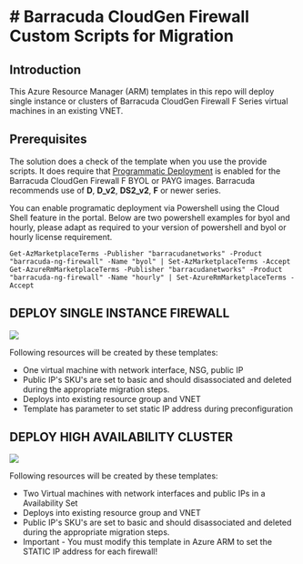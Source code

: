 # # Barracuda CloudGen Firewall Custom Scripts for Migration
## Introduction
This Azure Resource Manager (ARM) templates in this repo will deploy single instance or clusters of Barracuda CloudGen Firewall F Series virtual machines in an existing VNET. 

## Prerequisites
The solution does a check of the template when you use the provide scripts. It does require that [Programmatic Deployment](https://azure.microsoft.com/en-us/blog/working-with-marketplace-images-on-azure-resource-manager/) is enabled for the Barracuda CloudGen Firewall F BYOL or PAYG images. Barracuda recommends use of **D**, **D_v2**, **DS2_v2**, **F** or newer series. 

You can enable programatic deployment via Powershell using the Cloud Shell feature in the portal. Below are two powershell examples for byol and hourly, please adapt as required to your version of powershell and byol or hourly license requirement.

`Get-AzMarketplaceTerms -Publisher "barracudanetworks" -Product "barracuda-ng-firewall" -Name "byol" | Set-AzMarketplaceTerms -Accept`
`Get-AzureRmMarketplaceTerms -Publisher "barracudanetworks" -Product "barracuda-ng-firewall" -Name "hourly" | Set-AzureRmMarketplaceTerms -Accept`




## DEPLOY SINGLE INSTANCE FIREWALL
<a href="https://portal.azure.com/#create/Microsoft.Template/uri/https%3A%2F%2Fraw.githubusercontent.com%2Fntrifiletti%2Fpowerschool%2F470988f38ff6ac714a36f9151b3918d657f6f7b7%2Fcustom-sa-no-elb-no-rt.json" target="_blank">
    <img src="http://azuredeploy.net/deploybutton.png"/>
</a>

Following resources will be created by these templates:

- One virtual machine with network interface, NSG, public IP
- Public IP's SKU's are set to basic and should disassociated and deleted during the appropriate migration steps.
- Deploys into existing resource group and VNET
- Template has parameter to set static IP address during preconfiguration 














## DEPLOY HIGH AVAILABILITY CLUSTER
<a href="https://portal.azure.com/#create/Microsoft.Template/uri/https%3A%2F%2Fraw.githubusercontent.com%2Fntrifiletti%2Fpowerschool%2Fmain%2Fcustom-ha-as-no-elb-no-rt.json" target="_blank">
    <img src="http://azuredeploy.net/deploybutton.png"/>
</a>

Following resources will be created by these templates:

- Two Virtual machines with network interfaces and public IPs in a Availability Set
- Deploys into existing resource group and VNET
- Public IP's SKU's are set to basic and should disassociated and deleted during the appropriate migration steps. 
- Important - You must modify this template in Azure ARM to set the STATIC IP address for each firewall!



